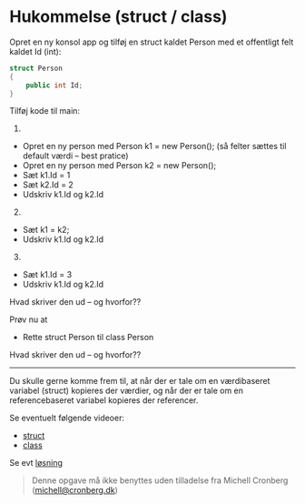 ﻿# Hukommelse (struct / class)

Opret en ny konsol app og tilføj en struct kaldet Person med et offentligt felt kaldet Id (int):

```csharp
struct Person
{
    public int Id;
}
```

Tilføj kode til main:

1) 
- Opret en ny person med Person k1 = new Person(); (så felter sættes til default værdi – best pratice)
- Opret en ny person med Person k2 = new Person();
- Sæt k1.Id = 1
- Sæt k2.Id = 2
- Udskriv k1.Id og k2.Id

2) 
- Sæt k1 = k2;
- Udskriv k1.Id og k2.Id

3)
- Sæt k1.Id = 3
- Udskriv k1.Id og k2.Id

Hvad skriver den ud – og hvorfor??

Prøv nu at 

- Rette struct Person til class Person

Hvad skriver den ud – og hvorfor??

-------------

Du skulle gerne komme frem til, at når der er tale om en værdibaseret variabel (struct) kopieres der værdier, og når der er tale om en referencebaseret variabel kopieres der referencer.

Se eventuelt følgende videoer:

- [struct](https://mcronberg.screencasthost.com/watch/cqnhDT35p8)
- [class](https://mcronberg.screencasthost.com/watch/cqnhDg355T)

Se evt [løsning](https://github.com/devcronberg/undervisning-cs-opgaver/blob/master/Hukommelse-struct-class/Program.cs)

<!-- footerstart -->
> Denne opgave må ikke benyttes uden tilladelse fra Michell Cronberg (michell@cronberg.dk)
<!-- footerslut -->
